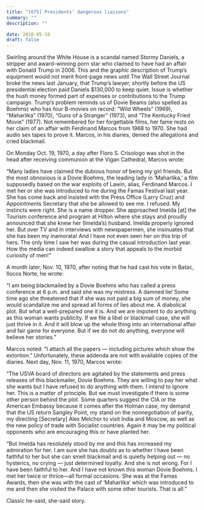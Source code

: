 ```yaml
---
title: "[675] Presidents’ dangerous liaisons"
summary: ""
description: ""

date: 2018-05-16
draft: false
---
```


Swirling around the White House is a scandal named Stormy Daniels, a stripper and award-winning porn star who claimed to have had an affair with Donald Trump in 2006. This and the graphic description of Trump’s equipment would not merit front-page news until The Wall Street Journal broke the news last January, that Trump’s lawyer, shortly before the US presidential election paid Daniels $130,000 to keep quiet. Issue is whether the hush money formed part of expenses or contributions to the Trump campaign. Trump’s problem reminds us of Dovie Beams (also spelled as Boehms) who has four B-movies on record: “Wild Wheels” (1969), “Maharlika” (1970), “Guns of a Stranger” (1973), and “The Kentucky Fried Movie” (1977). Not remembered for her forgettable films, her fame rests on her claim of an affair with Ferdinand Marcos from 1968 to 1970. She had audio sex tapes to prove it. Marcos, in his diaries, denied the allegations and cried blackmail.

On Monday Oct. 19, 1970, a day after Floro S. Crisologo was shot in the head after receiving communion at the Vigan Cathedral, Marcos wrote:

“Many ladies have claimed the dubious honor of being my girl friends. But the most obnoxious is a Dovie Boehms, the leading lady in ‘Maharlika,’ a film supposedly based on the war exploits of Lawin, alias, Ferdinand Marcos. I met her or she was introduced to me during the Famas Festival last year. She has come back and insisted with the Press Office (Larry Cruz) and Appointments Secretary that she be allowed to see me. I refused. My instincts were right. She is a name dropper. She approached Imelda [at] the Tourism conference and program at Hilton where she stays and proudly announced that she knew her (Imelda’s) husband. Imelda properly ignored her. But over TV and in interviews with newspapermen, she insinuates that she has been my inamorata! And I have not even seen her on this trip of hers. The only time I saw her was during the casual introduction last year. How the media can indeed swallow a story that appeals to the morbid curiosity of men!”

A month later, Nov. 10, 1970, after noting that he had cast his vote in Batac, Ilocos Norte, he wrote:

“I am being blackmailed by a Dovie Boehms who has called a press conference at 6 p.m. and said she was my mistress. A damned lie! Some time ago she threatened that if she was not paid a big sum of money, she would scandalize me and spread all forms of lies about me. A diabolical plot. But what a well-prepared one it is. And we are impotent to do anything as this woman wants publicity. If we file a libel or blackmail case, she will just thrive in it. And it will blow up the whole thing into an international affair and fair game for everyone. But if we do not do anything, everyone will believe her stories.”

Marcos noted: “I attach all the papers — including pictures which show the extortion.” Unfortunately, these addenda are not with available copies of the diaries. Next day, Nov. 11, 1970, Marcos wrote:

“The USVA board of directors are agitated by the statements and press releases of this blackmailer, Dovie Boehms. They are willing to pay her what she wants but I have refused to do anything with them. I intend to ignore her. This is a matter of principle. But we must investigate if there is some other person behind the plot. Some quarters suggest the CIA or the American Embassy because it comes after the Holman case, my demand that the US return Sangley Point, my stand on the nonnegotiation of parity, my directing [Secretary] Alex Melchor to visit India and Moscow, as well as the new policy of trade with Socialist countries. Again it may be my political opponents who are encouraging this or have planted her.

“But Imelda has resolutely stood by me and this has increased my admiration for her. I am sure she has doubts as to whether I have been faithful to her but she can smell blackmail and is quietly helping out — no hysterics, no crying — just determined loyalty. And she is not wrong. For I have been faithful to her. And I have not known this woman Dovie Boehms. I met her twice or thrice—all formal occasions. She was at the Famas Awards, then she was with the cast of ‘Maharlika’ which was introduced to me and then she visited the Palace with some other tourists. That is all.”

Classic he-said, she-said story.
